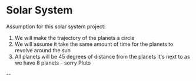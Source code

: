 # Solar System

Assumption for this solar system project:
1. We will make the trajectory of the planets a circle
2. We will assume it take the same amount of time for the planets to revolve around the sun
3. All planets will be 45 degrees of distance from the planets it's next to as we have 8 planets - sorry Pluto

--

